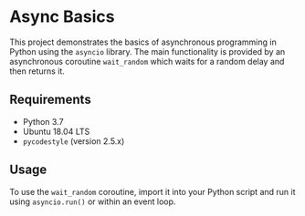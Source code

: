 # Async Basics

This project demonstrates the basics of asynchronous programming in Python using the `asyncio` library. The main functionality is provided by an asynchronous coroutine `wait_random` which waits for a random delay and then returns it.

## Requirements

- Python 3.7
- Ubuntu 18.04 LTS
- `pycodestyle` (version 2.5.x)

## Usage

To use the `wait_random` coroutine, import it into your Python script and run it using `asyncio.run()` or within an event loop.

